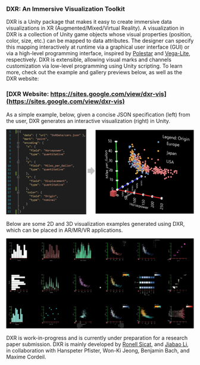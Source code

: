 ### DXR: An Immersive Visualization Toolkit
DXR is a Unity package that makes it easy to create immersive data visualizations in XR (Augmented/Mixed/Virtual Reality). A visualization in DXR is a collection of Unity game objects whose visual properties (position, color, size, etc.) can be mapped to data attributes. The designer can specify this mapping interactively at runtime via a graphical user interface (GUI) or via a high-level programming interface, inspired by [Polestar](http://vega.github.io/polestar/) and [Vega-Lite](http://vega.github.io/vega-lite/), respectively. DXR is extensible, allowing visual marks and channels customization via low-level programming using Unity scripting. To learn more, check out the example and gallery previews below, as well as the DXR website:

### [DXR Website: https://sites.google.com/view/dxr-vis](https://sites.google.com/view/dxr-vis)

As a simple example, below, given a concise JSON specification (left) from the user, DXR generates an interactive visualization (right) in Unity.

<img src="docs/assets/img/example_template3D.png">

Below are some 2D and 3D visualization examples generated using DXR, which can be placed in AR/MR/VR applications.

<img src="docs/assets/img/gallery_overview.png">

DXR is work-in-progress and is currently under preparation for a research paper submission.  DXR is mainly developed by [Ronell Sicat](www.ronellsicat.com), and [Jiabao Li](https://www.jiabaoli.org/), in collaboration with Hanspeter Pfister, Won-Ki Jeong, Benjamin Bach, and Maxime Cordeil.
